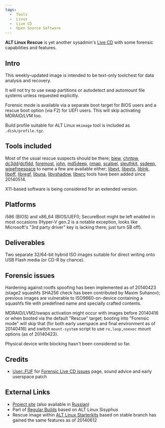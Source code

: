 ```yaml
---
tags:
  -  Tools
  -  Linux
  -  Live CD
  -  Open Source Software
---
```

**ALT Linux Rescue** is yet another sysadmin's [Live
CD](live_cd.md) with some forensic capabilities and features.

## Intro

This weekly-updated image is intended to be text-only toolchest for data
analysis and recovery.

It will not try to use swap partitions or autodetect and automount file
systems unless requested explicitly.

Forensic mode is available via a separate boot target for BIOS users and
a rescue boot option (via F2) for UEFI users. This will skip activating
MDRAID/LVM too.

Build profile suitable for ALT Linux `mkimage` tool is included as
`.disk/profile.tgz`.

## Tools included

Most of the usual rescue suspects should be there;
[biew](biew.md), [chntpw](chntpw.md),
[dc3dd](dc3dd.md)/[dcfldd](dcfldd.md),
[foremost](foremost.md), [john](john.md),
[md5deep](md5deep.md), [nmap](nmap.md),
[scalpel](scalpel.md), [sleuthkit](sleuthkit.md),
[ssdeep](ssdeep.md), [wipefreespace](wipefreespace.md)
to name a few are available either; [libevt](libevt.md),
[libevtx](libevtx.md), [liblnk](liblnk.md),
[libpff](libpff.md), [libregf](libregf.md),
[libuna](libuna.md), [libvshadow](libvshadow.md),
[libwrc](libwrc.md) tools have been added since 20140514.

X11-based software is being considered for an extended version.

## Platforms

i586 (BIOS) and x86_64 (BIOS/UEFI); SecureBoot might be left enabled in
most occasions (Hyper-V gen.2 is a notable exception, looks like
Microsoft's "3rd party driver" key is lacking there; just turn SB off).

## Deliverables

Two separate 32/64-bit hybrid ISO images suitable for direct writing
onto USB Flash media (or CD-R by chance).

## Forensic issues

Hardening against rootfs spoofing has been implemented as of 20140423
(stage2 squashfs SHA256 check has been contributed by Maxim Suhanov);
previous images are vulnerable to ISO9660-on-device containing a
squashfs file with predefined name and specially crafted contents.

MDRAID/LVM2/swaps activation might occur with images before 20140416 or
when booted via the default "Rescue" target; booting into "Forensic
mode" will skip that (for both early userspace and final environment as
of 20140416) and switch `mount-system` script to use `ro,loop,noexec`
mount options (as of 20140423).

Physical device write blocking hasn't been considered so far.

## Credits

- [User:.FUF](user:.fuf.md) for [Forensic Live CD
  issues](forensic_live_cd_issues.md) page, sound advice and
  early userspace patch

## External Links

- [Project site](http://en.altlinux.org/Rescue) (also available in
  [Russian](http://www.altlinux.org/Rescue))
- Part of [Regular Builds](http://en.altlinux.org/Regular) based on ALT
  Linux Sisyphus
- Rescue image within [ALT Linux
  Starterkits](http://en.altlinux.org/Starterkits) based on stable
  branch has gained the same features as of 20140612